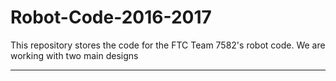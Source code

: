 # Robot-Code-2016-2017
This repository stores the code for the FTC Team 7582's robot code. We are working with two main designs
**************************************************************************************